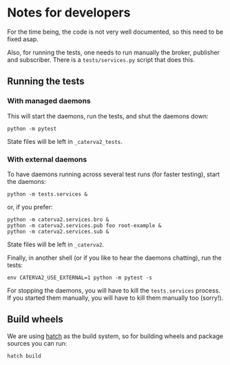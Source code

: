 # Notes for developers

For the time being, the code is not very well documented, so this need to be fixed asap.

Also, for running the tests, one needs to run manually the broker, publisher and subscriber.
There is a `tests/services.py` script that does this.

## Running the tests

### With managed daemons

This will start the daemons, run the tests, and shut the daemons down:

```shell
python -m pytest
```

State files will be left in `_caterva2_tests`.

### With external daemons

To have daemons running across several test runs (for faster testing), start the daemons:

```shell
python -m tests.services &
```

or, if you prefer:

```shell
python -m caterva2.services.bro &
python -m caterva2.services.pub foo root-example &
python -m caterva2.services.sub &
```

State files will be left in `_caterva2`.

Finally, in another shell (or if you like to hear the daemons chatting), run the tests:

```shell
env CATERVA2_USE_EXTERNAL=1 python -m pytest -s
```

For stopping the daemons, you will have to kill the `tests.services` process.
If you started them manually, you will have to kill them manually too (sorry!).

## Build wheels

We are using [hatch](https://hatch.pypa.io) as the build system, so for building wheels and
package sources you can run:

```shell
hatch build
```
